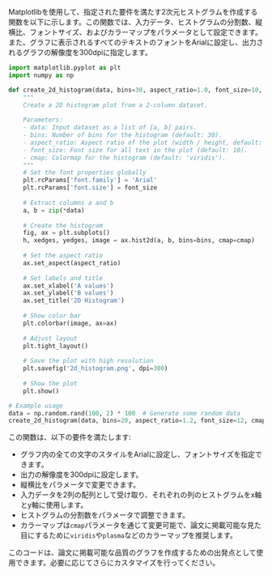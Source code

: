 Matplotlibを使用して、指定された要件を満たす2次元ヒストグラムを作成する関数を以下に示します。この関数では、入力データ、ヒストグラムの分割数、縦横比、フォントサイズ、およびカラーマップをパラメータとして設定できます。また、グラフに表示されるすべてのテキストのフォントをArialに設定し、出力されるグラフの解像度を300dpiに指定します。

```python
import matplotlib.pyplot as plt
import numpy as np

def create_2d_histogram(data, bins=30, aspect_ratio=1.0, font_size=10, cmap='viridis'):
    """
    Create a 2D histogram plot from a 2-column dataset.
    
    Parameters:
    - data: Input dataset as a list of [a, b] pairs.
    - bins: Number of bins for the histogram (default: 30).
    - aspect_ratio: Aspect ratio of the plot (width / height, default: 1.0).
    - font_size: Font size for all text in the plot (default: 10).
    - cmap: Colormap for the histogram (default: 'viridis').
    """
    # Set the font properties globally
    plt.rcParams['font.family'] = 'Arial'
    plt.rcParams['font.size'] = font_size
    
    # Extract columns a and b
    a, b = zip(*data)
    
    # Create the histogram
    fig, ax = plt.subplots()
    h, xedges, yedges, image = ax.hist2d(a, b, bins=bins, cmap=cmap)
    
    # Set the aspect ratio
    ax.set_aspect(aspect_ratio)
    
    # Set labels and title
    ax.set_xlabel('A values')
    ax.set_ylabel('B values')
    ax.set_title('2D Histogram')
    
    # Show color bar
    plt.colorbar(image, ax=ax)
    
    # Adjust layout
    plt.tight_layout()
    
    # Save the plot with high resolution
    plt.savefig('2d_histogram.png', dpi=300)
    
    # Show the plot
    plt.show()

# Example usage
data = np.random.rand(100, 2) * 100  # Generate some random data
create_2d_histogram(data, bins=20, aspect_ratio=1.2, font_size=12, cmap='plasma')
```

この関数は、以下の要件を満たします:
- グラフ内の全ての文字のスタイルをArialに設定し、フォントサイズを指定できます。
- 出力の解像度を300dpiに設定します。
- 縦横比をパラメータで変更できます。
- 入力データを2列の配列として受け取り、それぞれの列のヒストグラムをx軸とy軸に使用します。
- ヒストグラムの分割数をパラメータで調整できます。
- カラーマップは`cmap`パラメータを通じて変更可能で、論文に掲載可能な見た目にするために`viridis`や`plasma`などのカラーマップを推奨します。

このコードは、論文に掲載可能な品質のグラフを作成するための出発点として使用できます。必要に応じてさらにカスタマイズを行ってください。